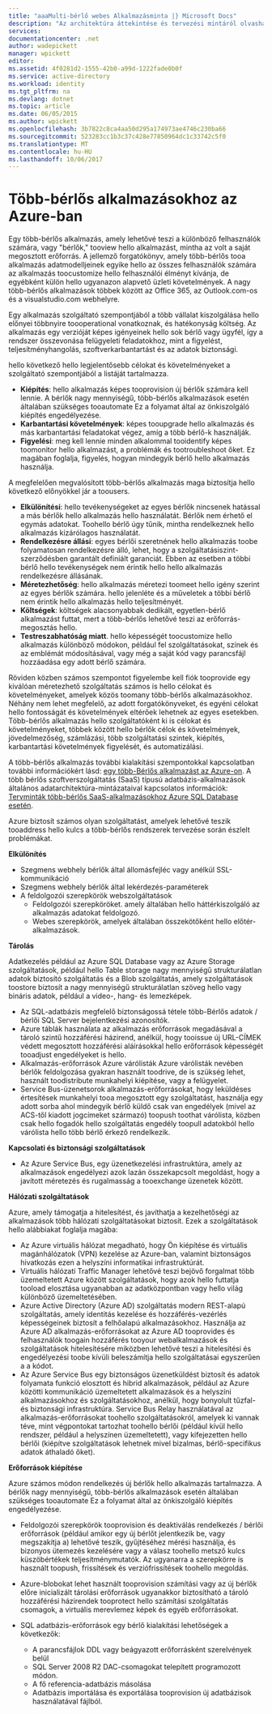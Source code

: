 ```yaml
---
title: "aaaMulti-bérlő webes Alkalmazásminta |} Microsoft Docs"
description: "Az architektúra áttekintése és tervezési mintáról olvashat, amelyek ismertetik, hogyan tooimplement egy több-bérlős webalkalmazást az Azure-on található."
services: 
documentationcenter: .net
author: wadepickett
manager: wpickett
editor: 
ms.assetid: 4f0281d2-1555-42b0-a99d-1222fade0b0f
ms.service: active-directory
ms.workload: identity
ms.tgt_pltfrm: na
ms.devlang: dotnet
ms.topic: article
ms.date: 06/05/2015
ms.author: wpickett
ms.openlocfilehash: 3b7822c8ca4aa50d295a174973ae4746c230ba66
ms.sourcegitcommit: 523283cc1b3c37c428e77850964dc1c33742c5f0
ms.translationtype: MT
ms.contentlocale: hu-HU
ms.lasthandoff: 10/06/2017
---
```

# <a name="multitenant-applications-in-azure"></a>Több-bérlős alkalmazásokhoz az Azure-ban
Egy több-bérlős alkalmazás, amely lehetővé teszi a különböző felhasználók számára, vagy "bérlők," tooview hello alkalmazást, mintha az volt a saját megosztott erőforrás. A jellemző forgatókönyv, amely több-bérlős tooa alkalmazás adatmodelljeinek egyike hello az összes felhasználók számára az alkalmazás toocustomize hello felhasználói élményt kívánja, de egyébként külön hello ugyanazon alapvető üzleti követelmények. A nagy több-bérlős alkalmazások többek között az Office 365, az Outlook.com-os és a visualstudio.com webhelyre.

Egy alkalmazás szolgáltató szempontjából a több vállalat kiszolgálása hello előnyei többnyire toooperational vonatkoznak, és hatékonyság költség. Az alkalmazás egy verzióját képes igényeinek hello sok bérlő vagy ügyfél, így a rendszer összevonása felügyeleti feladatokhoz, mint a figyelést, teljesítményhangolás, szoftverkarbantartást és az adatok biztonsági.

hello következő hello legjelentősebb célokat és követelményeket a szolgáltató szempontjából a listáját tartalmazza.

* **Kiépítés**: hello alkalmazás képes tooprovision új bérlők számára kell lennie.  A bérlők nagy mennyiségű, több-bérlős alkalmazások esetén általában szükséges tooautomate Ez a folyamat által az önkiszolgáló kiépítés engedélyezése.
* **Karbantartási követelmények**: képes tooupgrade hello alkalmazás és más karbantartási feladatokat végez, amíg a több bérlő-k használják.
* **Figyelési**: meg kell lennie minden alkalommal tooidentify képes toomonitor hello alkalmazást, a problémák és tootroubleshoot őket. Ez magában foglalja, figyelés, hogyan mindegyik bérlő hello alkalmazás használja.

A megfelelően megvalósított több-bérlős alkalmazás maga biztosítja hello következő előnyökkel jár a toousers.

* **Elkülönítési**: hello tevékenységeket az egyes bérlők nincsenek hatással a más bérlők hello alkalmazás hello használatát. Bérlők nem érhető el egymás adatokat. Toohello bérlő úgy tűnik, mintha rendelkeznek hello alkalmazás kizárólagos használatát.
* **Rendelkezésre állási**: egyes bérlői szeretnének hello alkalmazás toobe folyamatosan rendelkezésre álló, lehet, hogy a szolgáltatásiszint-szerződésben garantált definiált garanciát. Ebben az esetben a többi bérlő hello tevékenységek nem érintik hello hello alkalmazás rendelkezésre állásának.
* **Méretezhetőség**: hello alkalmazás méretezi toomeet hello igény szerint az egyes bérlők számára. hello jelenléte és a műveletek a többi bérlő nem érintik hello alkalmazás hello teljesítményét.
* **Költségek**: költségek alacsonyabbak dedikált, egyetlen-bérlő alkalmazást futtat, mert a több-bérlős lehetővé teszi az erőforrás-megosztás hello.
* **Testreszabhatóság miatt**. hello képességét toocustomize hello alkalmazás különböző módokon, például fel szolgáltatásokat, színek és az emblémát módosításával, vagy még a saját kód vagy parancsfájl hozzáadása egy adott bérlő számára.

Röviden közben számos szempontot figyelembe kell fiók tooprovide egy kiválóan méretezhető szolgáltatás számos is hello célokat és követelményeket, amelyek közös toomany több-bérlős alkalmazásokhoz. Néhány nem lehet megfelelő, az adott forgatókönyveket, és egyéni célokat hello fontosságát és követelmények eltérőek lehetnek az egyes esetekben. Több-bérlős alkalmazás hello szolgáltatóként ki is célokat és követelményeket, többek között hello bérlők célok és követelmények, jövedelmezőség, számlázási, több szolgáltatási szintek, kiépítés, karbantartási követelmények figyelését, és automatizálási.

A több-bérlős alkalmazás további kialakítási szempontokkal kapcsolatban további információkért lásd: [egy több-Bérlős alkalmazást az Azure-on][Hosting a Multi-Tenant Application on Azure]. A több bérlős szoftverszolgáltatás (SaaS) típusú adatbázis-alkalmazások általános adatarchitektúra-mintázataival kapcsolatos információk: [Tervminták több-bérlős SaaS-alkalmazásokhoz Azure SQL Database esetén](sql-database/sql-database-design-patterns-multi-tenancy-saas-applications.md). 

Azure biztosít számos olyan szolgáltatást, amelyek lehetővé teszik tooaddress hello kulcs a több-bérlős rendszerek tervezése során észlelt problémákat.

**Elkülönítés**

* Szegmens webhely bérlők által állomásfejléc vagy anélkül SSL-kommunikáció
* Szegmens webhely bérlők által lekérdezés-paraméterek
* A feldolgozói szerepkörök webszolgáltatások
  * Feldolgozói szerepköröket. amely általában hello háttérkiszolgáló az alkalmazás adatokat feldolgozó.
  * Webes szerepkörök, amelyek általában összekötőként hello előtér-alkalmazások.

**Tárolás**

Adatkezelés például az Azure SQL Database vagy az Azure Storage szolgáltatások, például hello Table storage nagy mennyiségű strukturálatlan adatok biztosító szolgáltatás és a Blob szolgáltatás, amely szolgáltatások toostore biztosít a nagy mennyiségű strukturálatlan szöveg hello vagy bináris adatok, például a video-, hang- és lemezképek.

* Az SQL-adatbázis megfelelő biztonságossá tétele több-Bérlős adatok / bérlői SQL Server bejelentkezési azonosítók.
* Azure táblák használata az alkalmazás erőforrások megadásával a tároló szintű hozzáférési házirend, anélkül, hogy tooissue új URL-CÍMEK védett megosztott hozzáférési aláírásokkal hello erőforrások képességét tooadjust engedélyeket is hello.
* Alkalmazás-erőforrások Azure várólisták Azure várólisták nevében bérlők feldolgozása gyakran használt toodrive, de is szükség lehet, használt toodistribute munkahelyi kiépítése, vagy a felügyelet.
* Service Bus-üzenetsorok alkalmazás-erőforrásokat, hogy leküldéses értesítések munkahelyi tooa megosztott egy szolgáltatást, használja egy adott sorba ahol mindegyik bérlő küldő csak van engedélyek (mivel az ACS-től kiadott jogcímeket származó) toopush toothat várólista, közben csak hello fogadók hello szolgáltatás engedély toopull adatokból hello várólista hello több bérlő érkező rendelkezik.

**Kapcsolati és biztonsági szolgáltatások**

* Az Azure Service Bus, egy üzenetkezelési infrastruktúra, amely az alkalmazások engedélyezi azok lazán összekapcsolt megoldást, hogy a javított méretezés és rugalmasság a tooexchange üzenetek között.

**Hálózati szolgáltatások**

Azure, amely támogatja a hitelesítést, és javíthatja a kezelhetőségi az alkalmazások több hálózati szolgáltatásokat biztosít. Ezek a szolgáltatások hello alábbiakat foglalja magába:

* Az Azure virtuális hálózat megadható, hogy Ön kiépítése és virtuális magánhálózatok (VPN) kezelése az Azure-ban, valamint biztonságos hivatkozás ezen a helyszíni informatikai infrastruktúrát.
* Virtuális hálózati Traffic Manager lehetővé teszi bejövő forgalmat több üzemeltetett Azure között szolgáltatások, hogy azok hello futtatja tooload elosztása ugyanabban az adatközpontban vagy hello világ különböző üzemeltetésében.
* Azure Active Directory (Azure AD) szolgáltatás modern REST-alapú szolgáltatás, amely identitás kezelése és hozzáférés-vezérlés képességeinek biztosít a felhőalapú alkalmazásokhoz. Használja az Azure AD alkalmazás-erőforrásokat az Azure AD tooprovides és felhasználók toogain hozzáférés tooyour webalkalmazások és szolgáltatások hitelesítésére miközben lehetővé teszi a hitelesítési és engedélyezési toobe kívüli beleszámítja hello szolgáltatásai egyszerűen a a kódot.
* Az Azure Service Bus egy biztonságos üzenetküldést biztosít és adatok folyamata funkció elosztott és hibrid alkalmazások, például az Azure közötti kommunikáció üzemeltetett alkalmazások és a helyszíni alkalmazásokhoz és szolgáltatásokhoz, anélkül, hogy bonyolult tűzfal- és biztonsági infrastruktúra. Service Bus Relay használatával az alkalmazás-erőforrásokat toohello szolgáltatásokról, amelyek ki vannak téve, mint végpontokat tartozhat toohello bérlői (például kívül hello rendszer, például a helyszínen üzemeltetett), vagy kifejezetten hello bérlői (kiépítve szolgáltatások lehetnek mivel bizalmas, bérlő-specifikus adatok áthaladó őket).

**Erőforrások kiépítése**

Azure számos módon rendelkezés új bérlők hello alkalmazás tartalmazza. A bérlők nagy mennyiségű, több-bérlős alkalmazások esetén általában szükséges tooautomate Ez a folyamat által az önkiszolgáló kiépítés engedélyezése.

* Feldolgozói szerepkörök tooprovision és deaktiválás rendelkezés / bérlői erőforrások (például amikor egy új bérlőt jelentkezik be, vagy megszakítja a) lehetővé teszik, gyűjtéséhez mérési használja, és bizonyos ütemezés kezelésére vagy a válasz toohello metsző kulcs küszöbértékek teljesítménymutatók. Az ugyanarra a szerepkörre is használt toopush, frissítések és verziófrissítések toohello megoldás.
* Azure-blobokat lehet használt tooprovision számítási vagy az új bérlők előre inicializált tárolási erőforrások ugyanakkor biztosítható a tároló hozzáférési házirendek tooprotect hello számítási szolgáltatás csomagok, a virtuális merevlemez képek és egyéb erőforrásokat.
* SQL adatbázis-erőforrások egy bérlő kialakítási lehetőségek a következők:
  
  * A parancsfájlok DDL vagy beágyazott erőforrásként szerelvények belül
  * SQL Server 2008 R2 DAC-csomagokat telepített programozott módon.
  * A fő referencia-adatbázis másolása
  * Adatbázis importálása és exportálása tooprovision új adatbázisok használatával fájlból.

<!--links-->

[Hosting a Multi-Tenant Application on Azure]: http://msdn.microsoft.com/library/hh534480.aspx
[Designing Multitenant Applications on Azure]: http://msdn.microsoft.com/library/windowsazure/hh689716
